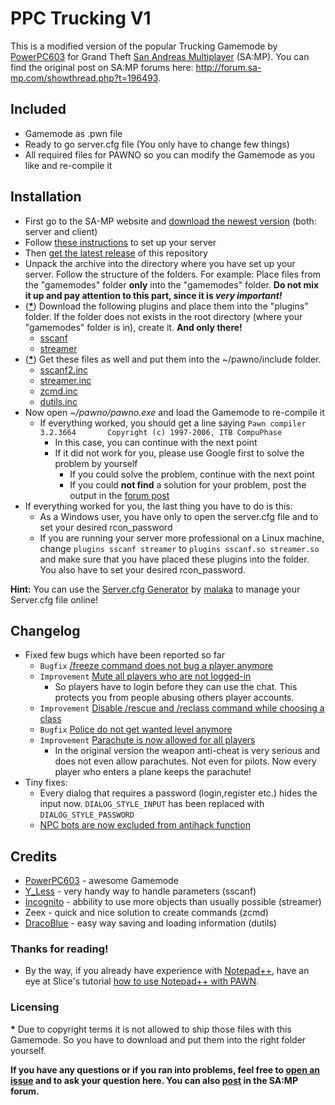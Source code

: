# PPC Trucking V1

This is a modified version of the popular Trucking Gamemode by [PowerPC603](http://forum.sa-mp.com/member.php?u=109984) for Grand Theft [San Andreas Multiplayer](http://www.sa-mp.com) (SA:MP). You can find the original post on SA:MP forums here: http://forum.sa-mp.com/showthread.php?t=196493.

## Included
*	Gamemode as .pwn file
*	Ready to go server.cfg file (You only have to change few things)
*	All required files for PAWNO so you can modify the Gamemode as you like and re-compile it

## Installation
*	First go to the SA-MP website and [download the newest version](http://sa-mp.com/download.php) (both: server and client)
*	Follow [these instructions](http://forum.sa-mp.com/showthread.php?t=106958) to set up your server
*	Then [get the latest release](https://github.com/PPC-Trucking/V1/releases/latest) of this repository
*	Unpack the archive into the directory where you have set up your server. Follow the structure of the folders. For example: Place files from the "gamemodes" folder **only** into the "gamemodes" folder. __Do not mix it up and pay attention to this part, since it is *very important!*__
*	([__*__](#licensing)) Download the following plugins and place them into the "plugins" folder. If the folder does not exists in the root directory (where your "gamemodes" folder is in), create it. **And only there!**
	*	[sscanf](http://forum.sa-mp.com/showthread.php?t=120356)
	*   [streamer](http://forum.sa-mp.com/showthread.php?t=102865)
*   ([__*__](#licensing)) Get these files as well and put them into the ~/pawno/include folder.
	*   [sscanf2.inc](http://forum.sa-mp.com/showthread.php?t=120356)
	*   [streamer.inc](http://forum.sa-mp.com/showthread.php?t=102865)
	*   [zcmd.inc](http://forum.sa-mp.com/showthread.php?t=91354)
	*   [dutils.inc](http://dracoblue.net/downloads/dutils/)
*	Now open _~/pawno/pawno.exe_ and load the Gamemode to re-compile it
	* If everything worked, you should get a line saying ``Pawn compiler 3.2.3664 		Copyright (c) 1997-2006, ITB CompuPhase``
		* In this case, you can continue with the next point
		* If it did not work for you, please use Google first to solve the problem by yourself
			* If you could solve the problem, continue with the next point
			* If you could __not find__ a solution for your problem, post the output in the [forum post](http://forum.sa-mp.com/showthread.php?t=196493)
*	If everything worked for you, the last thing you have to do is this:
	*	As a Windows user, you have only to open the server.cfg file and to set your desired rcon_password
	*	If you are running your server more professional on a Linux machine, change ``plugins sscanf streamer`` to ``plugins sscanf.so streamer.so`` and make sure that you have placed these plugins into the folder. You also have to set your desired rcon_password.

__Hint:__ You can use the [Server.cfg Generator](http://www.gta-freak.cloudns.org/server_cfg) by [malaka](http://forum.sa-mp.com/member.php?u=112277) to manage your Server.cfg file online!
   
## Changelog
*	Fixed few bugs which have been reported so far
    *	``Bugfix`` [/freeze command does not bug a player anymore](http://forum.sa-mp.com/showpost.php?p=1909452)
    *	``Improvement`` [Mute all players who are not logged-in](http://forum.sa-mp.com/showpost.php?p=2396554)
    	*	So players have to login before they can use the chat. This protects you from people abusing others player accounts.
    *	``Improvement`` [Disable /rescue and /reclass command while choosing a class](http://forum.sa-mp.com/showpost.php?p=2409719)
	*	``Bugfix`` [Police do not get wanted level anymore](http://forum.sa-mp.com/showpost.php?p=2455510)
	*	``Improvement`` [Parachute is now allowed for all players](http://forum.sa-mp.com/showpost.php?p=2457253)
		* In the original version the weapon anti-cheat is very serious and does not even allow parachutes. Not even for pilots. Now every player who enters a plane keeps the parachute!
*	Tiny fixes:
	*	Every dialog that requires a password (login,register etc.) hides the input now. `DIALOG_STYLE_INPUT` has been replaced with `DIALOG_STYLE_PASSWORD`
	*	[NPC bots are now excluded from antihack function](http://forum.sa-mp.com/showpost.php?p=2923743)

## Credits
*	[PowerPC603](http://forum.sa-mp.com/member.php?u=109984) - awesome Gamemode
*	[Y_Less](http://forum.sa-mp.com/member.php?u=29176) - very handy way to handle parameters (sscanf)
*	[Incognito](http://forum.sa-mp.com/member.php?u=925) - abbility to use more objects than usually possible (streamer)
*	Zeex - quick and nice solution to create commands (zcmd)
*	[DracoBlue](http://forum.sa-mp.com/member.php?u=389) - easy way saving and loading information (dutils)
	
### Thanks for reading!
*	By the way, if you already have experience with [Notepad++](http://notepad-plus-plus.org), have an eye at Slice's tutorial [how to use Notepad++ with PAWN](http://forum.sa-mp.com/showthread.php?t=174046).

### Licensing
__*__ Due to copyright terms it is not allowed to ship those files with this Gamemode. So you have to download and put them into the right folder yourself.

**If you have any questions or if you ran into problems, feel free to [open an issue](https://github.com/PPC-Trucking/V1/issues) and to ask your question here. You can also [post](http://forum.sa-mp.com/showthread.php?t=196493) in the SA:MP forum.**
